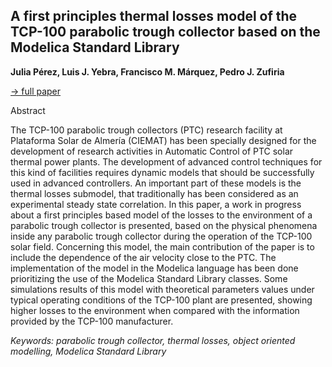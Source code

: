 ## A first principles thermal losses model of the TCP-100 parabolic trough collector based on the Modelica Standard Library

**Julia Pérez, Luis J. Yebra, Francisco M. Márquez, Pedro J. Zufiria**

[&#8594; full paper](../proceedings/papers/Modelica2021session3B_paper5.pdf)

Abstract

The TCP-100 parabolic trough collectors (PTC) research
facility at Plataforma Solar de Almería (CIEMAT) has
been specially designed for the development of research
activities in Automatic Control of PTC solar thermal
power plants. The development of advanced control techniques
for this kind of facilities requires dynamic models
that should be successfully used in advanced controllers.
An important part of these models is the thermal losses
submodel, that traditionally has been considered as an experimental
steady state correlation. In this paper, a work
in progress about a first principles based model of the
losses to the environment of a parabolic trough collector
is presented, based on the physical phenomena inside
any parabolic trough collector during the operation of the
TCP-100 solar field. Concerning this model, the main
contribution of the paper is to include the dependence of
the air velocity close to the PTC. The implementation of
the model in the Modelica language has been done prioritizing
the use of the Modelica Standard Library classes.
Some simulations results of this model with theoretical
parameters values under typical operating conditions of
the TCP-100 plant are presented, showing higher losses
to the environment when compared with the information
provided by the TCP-100 manufacturer.

*Keywords: parabolic trough collector, thermal losses, object oriented modelling, Modelica Standard Library*
